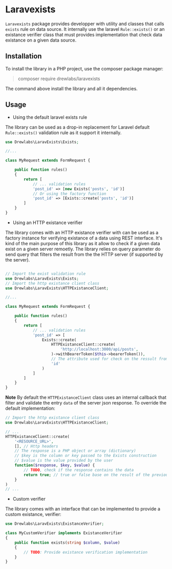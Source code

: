 # Laravexists

`Laravexists` package provides developper with utility and classes that calls `exists` rule on data source. It internally use the laravel `Rule::exists()` or an existance verifier class that must provides implementation that check data existance on a given data source.

## Installation

To install the library in a PHP project, use the composer package manager:

> composer require drewlabs/laravexists

The command above install the library and all it dependencies.

## Usage

- Using the default laravel exists rule

The library can be used as a drop-in replacement for Laravel default `Rule::exists()` validation rule as it support it internally.

```php
use Drewlabs\LaravExists\Exists;

//...

class MyRequest extends FormRequest {

    public function rules()
    {
        return [
            // ... validation rules
            'post_id' => [new Exists('posts', 'id')]
            // Or using the factory function
            'post_id' => [Exists::create('posts', 'id')]
        ]
    }
}
```

- Using an HTTP existance verifier

The library comes with an HTTP existance verifier with can be used as a factory instance for verifying existance of a data using REST interface. It's kind of the main purpose of this library as it allow to check if a given data exist on a given server remoetly.
The library relies on query parameter do send query that filters the result from the the HTTP server (if supported by the server).

```php

// Import the exist validation rule
use Drewlabs\LaravExists\Exists;
// Import the http existance client class
use Drewlabs\LaravExists\HTTPExistanceClient;

//...

class MyRequest extends FormRequest {

    public function rules()
    {
        return [
            // ... validation rules
            'post_id' => [
                Exists::create(
                    HTTPExistanceClient::create(
                        'http://localhost:3000/api/posts',
                    )->withBearerToken($this->bearerToken()),
                    // The attribute used for check on the ressult from the HTTP server
                    'id'
                )
            ]
        ]
    }
}
```

**Note** By default the `HTTPExistanceClient` class uses an internal callback that filter and validate the entry `data` of the server json response. To override the default implementation:

```php
// Import the http existance client class
use Drewlabs\LaravExists\HTTPExistanceClient;

// ...
HTTPExistanceClient::create(
    '<RESOURCE_URL>',
    [], // Http headers
    // The response is a PHP object or array (dictionary)
    // $key is the column or key passed to the Exists construction
    // $value is the value provided by the user
    function($response, $key, $value) {
        // TODO, check if the response contains the data
        return true; // true or false base on the result of the previous step
    }
)
// ...
```

- Custom verifier

The library comes with an interface that can be implemented to provide a custom existance, verifier:

```php
use Drewlabs\LaravExists\ExistanceVerifier;

class MyCustomVerifier implements ExistanceVerifier
{
    public function exists(string $column, $value)
    {
        // TODO: Provide existance verification implementation
    }
}
```
